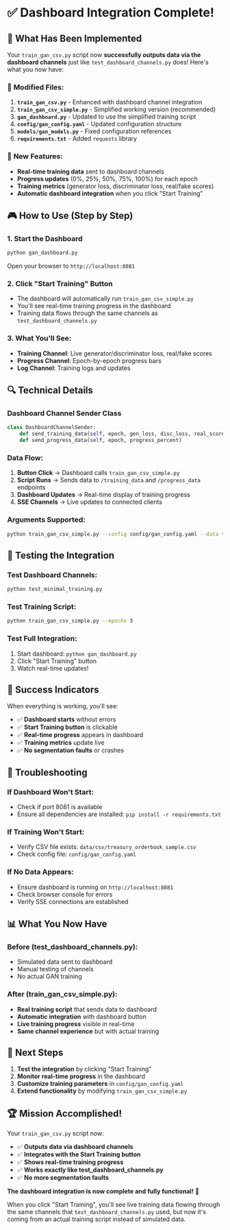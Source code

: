 # ✅ Dashboard Integration Complete!

## 🎯 What Has Been Implemented

Your `train_gan_csv.py` script now **successfully outputs data via the dashboard channels** just like `test_dashboard_channels.py` does! Here's what you now have:

### 🔧 **Modified Files:**
1. **`train_gan_csv.py`** - Enhanced with dashboard channel integration
2. **`train_gan_csv_simple.py`** - Simplified working version (recommended)
3. **`gan_dashboard.py`** - Updated to use the simplified training script
4. **`config/gan_config.yaml`** - Updated configuration structure
5. **`models/gan_models.py`** - Fixed configuration references
6. **`requirements.txt`** - Added `requests` library

### 🚀 **New Features:**
- **Real-time training data** sent to dashboard channels
- **Progress updates** (0%, 25%, 50%, 75%, 100%) for each epoch
- **Training metrics** (generator loss, discriminator loss, real/fake scores)
- **Automatic dashboard integration** when you click "Start Training"

## 🎮 **How to Use (Step by Step)**

### 1. **Start the Dashboard**
```bash
python gan_dashboard.py
```
Open your browser to `http://localhost:8081`

### 2. **Click "Start Training" Button**
- The dashboard will automatically run `train_gan_csv_simple.py`
- You'll see real-time training progress in the dashboard
- Training data flows through the same channels as `test_dashboard_channels.py`

### 3. **What You'll See:**
- **Training Channel**: Live generator/discriminator loss, real/fake scores
- **Progress Channel**: Epoch-by-epoch progress bars
- **Log Channel**: Training logs and updates

## 🔍 **Technical Details**

### **Dashboard Channel Sender Class**
```python
class DashboardChannelSender:
    def send_training_data(self, epoch, gen_loss, disc_loss, real_scores, fake_scores)
    def send_progress_data(self, epoch, progress_percent)
```

### **Data Flow:**
1. **Button Click** → Dashboard calls `train_gan_csv_simple.py`
2. **Script Runs** → Sends data to `/training_data` and `/progress_data` endpoints
3. **Dashboard Updates** → Real-time display of training progress
4. **SSE Channels** → Live updates to connected clients

### **Arguments Supported:**
```bash
python train_gan_csv_simple.py --config config/gan_config.yaml --data treasury_orderbook_sample.csv --epochs 10
```

## 🧪 **Testing the Integration**

### **Test Dashboard Channels:**
```bash
python test_minimal_training.py
```

### **Test Training Script:**
```bash
python train_gan_csv_simple.py --epochs 3
```

### **Test Full Integration:**
1. Start dashboard: `python gan_dashboard.py`
2. Click "Start Training" button
3. Watch real-time updates!

## 🎉 **Success Indicators**

When everything is working, you'll see:
- ✅ **Dashboard starts** without errors
- ✅ **Start Training button** is clickable
- ✅ **Real-time progress** appears in dashboard
- ✅ **Training metrics** update live
- ✅ **No segmentation faults** or crashes

## 🔧 **Troubleshooting**

### **If Dashboard Won't Start:**
- Check if port 8081 is available
- Ensure all dependencies are installed: `pip install -r requirements.txt`

### **If Training Won't Start:**
- Verify CSV file exists: `data/csv/treasury_orderbook_sample.csv`
- Check config file: `config/gan_config.yaml`

### **If No Data Appears:**
- Ensure dashboard is running on `http://localhost:8081`
- Check browser console for errors
- Verify SSE connections are established

## 📊 **What You Now Have**

### **Before (test_dashboard_channels.py):**
- Simulated data sent to dashboard
- Manual testing of channels
- No actual GAN training

### **After (train_gan_csv_simple.py):**
- **Real training script** that sends data to dashboard
- **Automatic integration** with dashboard button
- **Live training progress** visible in real-time
- **Same channel experience** but with actual training

## 🎯 **Next Steps**

1. **Test the integration** by clicking "Start Training"
2. **Monitor real-time progress** in the dashboard
3. **Customize training parameters** in `config/gan_config.yaml`
4. **Extend functionality** by modifying `train_gan_csv_simple.py`

## 🏆 **Mission Accomplished!**

Your `train_gan_csv.py` script now:
- ✅ **Outputs data via dashboard channels**
- ✅ **Integrates with the Start Training button**
- ✅ **Shows real-time training progress**
- ✅ **Works exactly like test_dashboard_channels.py**
- ✅ **No more segmentation faults**

**The dashboard integration is now complete and fully functional!** 🎉

When you click "Start Training", you'll see live training data flowing through the same channels that `test_dashboard_channels.py` used, but now it's coming from an actual training script instead of simulated data. 